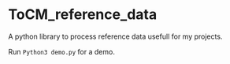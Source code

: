 # ToCM_reference_data
A python library to process reference data usefull for my projects.

Run `Python3 demo.py` for a demo.